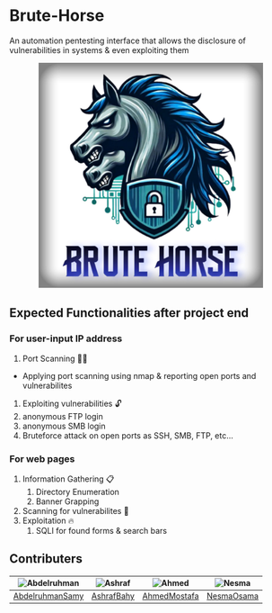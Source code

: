 # Brute-Horse
An automation pentesting interface that allows the disclosure of vulnerabilities in systems &amp; even exploiting them

<p align="center">
<img src="./assets/BruteHorse.jpeg" width="400px">
</p> 

## Expected Functionalities after project end
### For user-input IP address
1. Port Scanning 🕵️‍♂️
- Applying port scanning using nmap & reporting open ports and vulnerabilites
1. Exploiting vulnerabilities 🔓 
  1. anonymous FTP login 
  2. anonymous SMB login
  3. Bruteforce attack on open ports as SSH, SMB, FTP, etc...
### For web pages
1. Information Gathering 📋
   1. Directory Enumeration
   2. Banner Grapping
2. Scanning for vulnerabilites 🔎
3. Exploitation 🔥
   1. SQLI for found forms & search bars

## Contributers

| <img src="https://avatars.githubusercontent.com/u/121282837?v=4" width="100px" alt="Abdelruhman"> | <img src="https://avatars.githubusercontent.com/u/111181298?v=4" width="100px" alt="Ashraf"> | <img src="https://avatars.githubusercontent.com/u/88963866?v=4" width="100px" alt="Ahmed"> | <img src="https://avatars.githubusercontent.com/u/128908402?v=4" width="100px" alt="Nesma"> |
| ------------------------------------------------------------------------------------------------- | ----------------------------------------------------------------------------------------- | ------------------------------------------------------------------------------------------- | ------------------------------------------------------------------------------------------- |
| [AbdelruhmanSamy](https://github.com/AbdelruhmanSamy/)                                            | [AshrafBahy](https://github.com/Ashraf-Bahy)                                              | [AhmedMostafa](https://github.com/New-pro125)                                                  | [NesmaOsama](https://github.com/Nesma-Osama)                                         |

